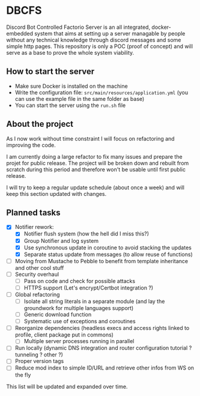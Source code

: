 # DBCFS

Discord Bot Controlled Factorio Server is an all integrated, docker-embedded system that aims at setting up a server managable by people without any technical knowledge through discord messages and some simple http pages.
This repository is only a POC (proof of concept) and will serve as a base to prove the whole system viability.

## How to start the server

- Make sure Docker is installed on the machine
- Write the configuration file: `src/main/resources/application.yml` (you can use the example file in the same folder as base)
- You can start the server using the `run.sh` file

## About the project

As I now work without time constraint I will focus on refactoring and improving the code.

I am currently doing a large refactor to fix many issues and prepare the projet for public release.
The project will be broken down and rebuilt from scratch during this period and therefore won't be usable until first public release.

I will try to keep a regular update schedule (about once a week) and will keep this section updated with changes.

## Planned tasks

- [X] Notifier rework:
    - [X] Notifier flush system (how the hell did I miss this?)
    - [X] Group Notifier and log system
    - [X] Use synchronous update in coroutine to avoid stacking the updates
    - [X] Separate status update from messages (to allow reuse of functions)
- [ ] Moving from Mustache to Pebble to benefit from template inheritance and other cool stuff
- [ ] Security overhaul
    - [ ] Pass on code and check for possible attacks
    - [ ] HTTPS support (Let's encrypt/Certbot integration ?)
- [ ] Global refactoring
    - [ ] Isolate all string literals in a separate module (and lay the groundwork for multiple languages support)
    - [ ] Generic download function
    - [ ] Systematic use of exceptions and coroutines
- [ ] Reorganize dependencies (headless execs and access rights linked to profile, client package put in commons)
    - [ ] Multiple server processes running in parallel
- [ ] Run locally (dynamic DNS integration and router configuration tutorial ? tunneling ? other ?)
- [ ] Proper version tags
- [ ] Reduce mod index to simple ID/URL and retrieve other infos from WS on the fly

This list will be updated and expanded over time.
